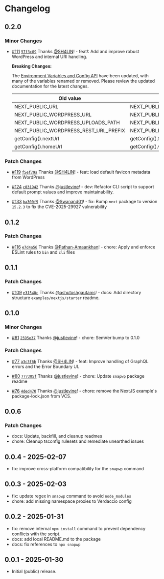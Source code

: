 # Changelog

## 0.2.0

### Minor Changes

- [#111](https://github.com/rtCamp/snapwp/pull/111) [`57f3c09`](https://github.com/rtCamp/snapwp/commit/57f3c098ba238acb89c43ea52c588e09094ae7d5) Thanks [@SH4LIN](https://github.com/SH4LIN)! - feat!: Add and improve robust WordPress and internal URI handling.

  **Breaking Changes:**

  The [Environment Variables and Config API](../docs/config-api.md) have been updated, with many of the variables renamed or removed. Please review the updated documentation for the latest changes.

  | Old value                             | Replace with                     |
  | ------------------------------------- | -------------------------------- |
  | NEXT_PUBLIC_URL                       | NEXT_PUBLIC_FRONTEND_URL         |
  | NEXT_PUBLIC_WORDPRESS_URL             | NEXT_PUBLIC_WP_HOME_URL          |
  | NEXT_PUBLIC_WORDPRESS_UPLOADS_PATH    | NEXT_PUBLIC_WP_UPLOADS_DIRECTORY |
  | NEXT_PUBLIC_WORDPRESS_REST_URL_PREFIX | NEXT_PUBLIC_REST_URL_PREFIX      |
  | getConfig().nextUrl                   | getConfig().frontendUrl          |
  | getConfig().homeUrl                   | getConfig().wpHomeUrl            |

### Patch Changes

- [#119](https://github.com/rtCamp/snapwp/pull/119) [`f5ef79a`](https://github.com/rtCamp/snapwp/commit/f5ef79a83f3f13fead3ee3075a32c4f7533ff525) Thanks [@SH4LIN](https://github.com/SH4LIN)! - feat: load default favicon metadata from WordPress

- [#124](https://github.com/rtCamp/snapwp/pull/124) [`c031942`](https://github.com/rtCamp/snapwp/commit/c031942f387d7699be54f068e84dbbcac005025b) Thanks [@justlevine](https://github.com/justlevine)! - dev: Refactor CLI script to support default prompt values and improve maintainability.

- [#133](https://github.com/rtCamp/snapwp/pull/133) [`ba300f9`](https://github.com/rtCamp/snapwp/commit/ba300f984bfbff8cd18f5517250d55d54b1562b7) Thanks [@Swanand01](https://github.com/Swanand01)! - fix: Bump `next` package to version `15.2.3` to fix the CVE-2025-29927 vulnerability

## 0.1.2

### Patch Changes

- [#116](https://github.com/rtCamp/snapwp/pull/116) [`e7d4a56`](https://github.com/rtCamp/snapwp/commit/e7d4a56b1a6cf230bca87a25a4ac25b69180cabe) Thanks [@Pathan-Amaankhan](https://github.com/Pathan-Amaankhan)! - chore: Apply and enforce ESLint rules to `bin` and `cli` files

## 0.1.1

### Patch Changes

- [#109](https://github.com/rtCamp/snapwp/pull/109) [`e31540c`](https://github.com/rtCamp/snapwp/commit/e31540cb97091eca81f02d824b4c58eb9fa71f5e) Thanks [@ashutoshgautams](https://github.com/ashutoshgautams)! - docs: Add directory structure `examples/nextjs/starter` readme.

## 0.1.0

### Minor Changes

- [#81](https://github.com/rtCamp/snapwp/pull/81) [`2595e37`](https://github.com/rtCamp/snapwp/commit/2595e376efb9a24b9caa0be9146976ec1386ffc4) Thanks [@justlevine](https://github.com/justlevine)! - chore: SemVer bump to 0.1.0

### Patch Changes

- [#77](https://github.com/rtCamp/snapwp/pull/77) [`a3c3f6b`](https://github.com/rtCamp/snapwp/commit/a3c3f6b27994b1c5fee555e23c4ea40f7b88667a) Thanks [@SH4LIN](https://github.com/SH4LIN)! - feat: Improve handling of GraphQL errors and the Error Boundary UI.

- [#80](https://github.com/rtCamp/snapwp/pull/80) [`777305f`](https://github.com/rtCamp/snapwp/commit/777305fcfe0ac104fc0259f81a1ec93451e14b50) Thanks [@justlevine](https://github.com/justlevine)! - chore: Update `snapwp` package readme

- [#76](https://github.com/rtCamp/snapwp/pull/76) [`4ded470`](https://github.com/rtCamp/snapwp/commit/4ded47012041099e01c8231cfa367c389de10171) Thanks [@justlevine](https://github.com/justlevine)! - chore: remove the NextJS example's package-lock.json from VCS.

## 0.0.6

### Patch Changes

- docs: Update, backfill, and cleanup readmes
- chore: Cleanup tsconfig rulesets and remediate unearthed issues

## 0.0.4 - 2025-02-07

- fix: improve cross-platform compatibility for the `snapwp` command

## 0.0.3 - 2025-02-03

- fix: update regex in `snapwp` command to avoid `node_modules`
- chore: add missing namespace proxies to Verdaccio config

## 0.0.2 - 2025-01-31

- fix: remove internal `npm install` command to prevent dependency conflicts with the script.
- docs: add local README.md to the package
- docs: fix references to `npx snapwp`

## 0.0.1 - 2025-01-30

- Initial (public) release.
